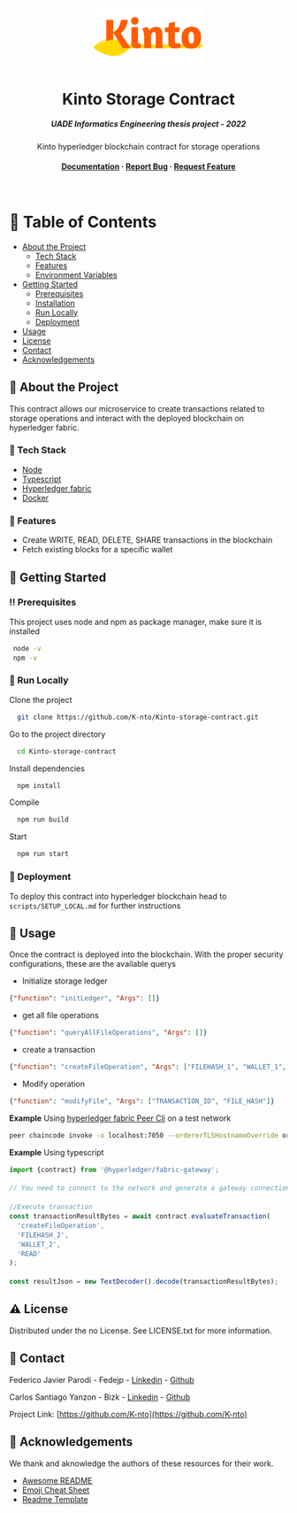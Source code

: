 <div align="center">

  <img src="resources/Kintoisologo.png" alt="logo" width="200" height="auto" />
  <h1>Kinto Storage Contract</h1>
  
  <h5>
    UADE Informatics Engineering thesis project - 2022   
  </h5>

  <p>
    Kinto hyperledger blockchain contract for storage operations 
  </p>
   
<h4>
    <a href="https://github.com/K-nto/Kinto-storage-contract/">Documentation</a>
  <span> · </span>
    <a href="https://github.com/K-nto/Kinto-storage-contract/issues/">Report Bug</a>
  <span> · </span>
    <a href="https://github.com/K-nto/Kinto-storage-contract/issues/">Request Feature</a>
  </h4>
</div>

<br />

# :notebook_with_decorative_cover: Table of Contents

- [About the Project](#star2-about-the-project)
  - [Tech Stack](#space_invader-tech-stack)
  - [Features](#dart-features)
  - [Environment Variables](#key-environment-variables)
- [Getting Started](#toolbox-getting-started)
  - [Prerequisites](#bangbang-prerequisites)
  - [Installation](#gear-installation)
  - [Run Locally](#running-run-locally)
  - [Deployment](#triangular_flag_on_post-deployment)
- [Usage](#eyes-usage)
- [License](#warning-license)
- [Contact](#handshake-contact)
- [Acknowledgements](#gem-acknowledgements)

## :star2: About the Project

This contract allows our microservice to create transactions related to storage operations and interact with the deployed blockchain on hyperledger fabric.

### :space_invader: Tech Stack

  <ul>
    <li><a href="https://nodejs.org/">Node</a></li>
    <li><a href="https://www.typescriptlang.org/">Typescript</a></li>
    <li><a href="https://www.hyperledger.org/use/fabric">Hyperledger fabric</a></li>
    <li><a href="https://www.docker.com/">Docker</a></li>
  </ul>

### :dart: Features

- Create WRITE, READ, DELETE, SHARE transactions in the blockchain
- Fetch existing blocks for a specific wallet

## :toolbox: Getting Started

### :bangbang: Prerequisites

This project uses node and npm as package manager, make sure it is installed

```bash
 node -v
 npm -v
```

### :running: Run Locally

Clone the project

```bash
  git clone https://github.com/K-nto/Kinto-storage-contract.git
```

Go to the project directory

```bash
  cd Kinto-storage-contract
```

Install dependencies

```bash
  npm install
```

Compile

```bash
  npm run build
```

Start

```bash
  npm run start
```

### :triangular_flag_on_post: Deployment

To deploy this contract into hyperledger blockchain head to `scripts/SETUP_LOCAL.md` for further instructions

## :eyes: Usage

Once the contract is deployed into the blockchain. With the proper security configurations, these are the available querys

- Initialize storage ledger

```json
{"function": "initLedger", "Args": []}
```

- get all file operations

```json
{"function": "queryAllFileOperations", "Args": []}
```

- create a transaction

```json
{"function": "createFileOperation", "Args": ["FILEHASH_1", "WALLET_1", "WRITE"]}
```

- Modify operation

```json
{"function": "modifyFile", "Args": ["TRANSACTION_ID", "FILE_HASH"]}
```

**Example** Using [hyperledger fabric Peer Cli](https://hyperledger-fabric.readthedocs.io/en/latest/install.html) on a test network

```bash
peer chaincode invoke -o localhost:7050 --ordererTLSHostnameOverride orderer.example.com --tls --cafile "${PWD}/organizations/ordererOrganizations/example.com/orderers/orderer.example.com/msp/tlscacerts/tlsca.example.com-cert.pem" -C mychannel -n $CONTRACT_NAME --peerAddresses localhost:7051 --tlsRootCertFiles "${PWD}/organizations/peerOrganizations/org1.example.com/peers/peer0.org1.example.com/tls/ca.crt" --peerAddresses localhost:9051 --tlsRootCertFiles "${PWD}/organizations/peerOrganizations/org2.example.com/peers/peer0.org2.example.com/tls/ca.crt" -c '{"function":"createFileOperation","Args":["FILEHASH_2", "WALLET_2", "READ"]}'
```

**Example** Using typescript

```javascript
import {contract} from '@hyperledger/fabric-gateway';

// You need to connect to the network and generate a gateway connection

//Execute transaction
const transactionResultBytes = await contract.evaluateTransaction(
  'createFileOperation',
  'FILEHASH_2',
  'WALLET_2',
  'READ'
);

const resultJson = new TextDecoder().decode(transactionResultBytes);
```

## :warning: License

Distributed under the no License. See LICENSE.txt for more information.

<!-- Contact -->

## :handshake: Contact

Federico Javier Parodi - Fedejp - [Linkedin](https://www.linkedin.com/in/fedejp) - [Github](https://github.com/Fedejp)

Carlos Santiago Yanzon - Bizk - [Linkedin](https://www.linkedin.com/in/carlos-santiago-yanzon/) - [Github](https://github.com/bizk)

Project Link: [https://github.com/K-nto](https://github.com/K-nto)

## :gem: Acknowledgements

We thank and aknowledge the authors of these resources for their work.

- [Awesome README](https://github.com/matiassingers/awesome-readme)
- [Emoji Cheat Sheet](https://github.com/ikatyang/emoji-cheat-sheet/blob/master/README.md#travel--places)
- [Readme Template](https://github.com/othneildrew/Best-README-Template)
